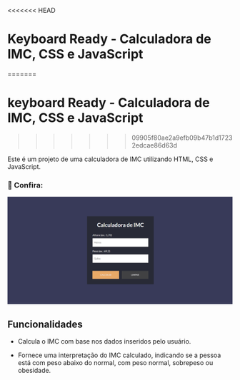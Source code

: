 <<<<<<< HEAD
# Keyboard Ready - Calculadora de IMC, CSS e JavaScript

=======
#     keyboard Ready - Calculadora de IMC, CSS e JavaScript
>>>>>>> 09905f80ae2a9efb09b47b1d17232edcae86d63d

Este é um projeto de uma calculadora de IMC utilizando HTML, CSS e JavaScript.

### 👥 Confira:

<img src="./.github/CalculadoraDeIMC.png"/>


## Funcionalidades

- Calcula o IMC com base nos dados inseridos pelo usuário.

- Fornece uma interpretação do IMC calculado, indicando se a pessoa está com peso abaixo do normal, com peso normal, sobrepeso ou obesidade.
